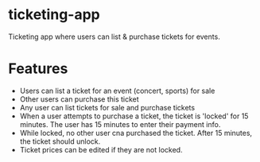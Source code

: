 # ticketing-app
Ticketing app where users can list &amp; purchase tickets for events.

# Features
- Users can list a ticket for an event (concert, sports) for sale
- Other users can purchase this ticket
- Any user can list tickets for sale and purchase tickets
- When a user attempts to purchase a ticket, the ticket is 'locked' for 15 minutes. The user has 15 minutes to enter their payment info.
- While locked, no other user cna purchased the ticket. After 15 minutes, the ticket should unlock.
- Ticket prices can be edited if they are not locked.

